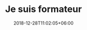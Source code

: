 ---
title: "Je suis formateur"
date: 2018-12-28T11:02:05+06:00
icon: "fas fa-tools" # fontawesome icon : https://fontawesome.com/icons
description: "Félicitation, travaillons ensemble pour captiver vos apprenants"
# type dont remove or customize
type : "docs"
---